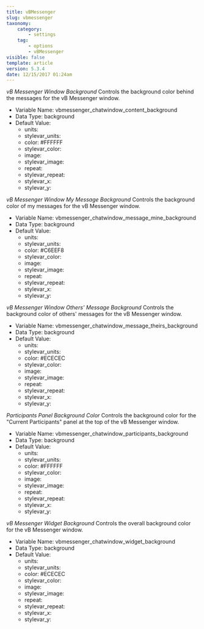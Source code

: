 ```yaml
---
title: vBMessenger
slug: vbmessenger
taxonomy:
    category:
        - settings
    tag:
        - options
        - vBMessenger
visible: false
template: article
version: 5.3.4
date: 12/15/2017 01:24am
---
```


<section class='option'>

*vB Messenger Window Background*
Controls the background color behind the messages for the vB Messenger window.



- Variable Name: vbmessenger_chatwindow_content_background
- Data Type: background
- Default Value: 
	- units: 
	- stylevar_units: 
	- color: #FFFFFF
	- stylevar_color: 
	- image: 
	- stylevar_image: 
	- repeat: 
	- stylevar_repeat: 
	- stylevar_x: 
	- stylevar_y: 


</section>
<section class='option'>

*vB Messenger Window My Message Background*
Controls the background color of my messages for the vB Messenger window.



- Variable Name: vbmessenger_chatwindow_message_mine_background
- Data Type: background
- Default Value: 
	- units: 
	- stylevar_units: 
	- color: #C6EEF8
	- stylevar_color: 
	- image: 
	- stylevar_image: 
	- repeat: 
	- stylevar_repeat: 
	- stylevar_x: 
	- stylevar_y: 


</section>
<section class='option'>

*vB Messenger Window Others' Message Background*
Controls the background color of others' messages for the vB Messenger window.



- Variable Name: vbmessenger_chatwindow_message_theirs_background
- Data Type: background
- Default Value: 
	- units: 
	- stylevar_units: 
	- color: #ECECEC
	- stylevar_color: 
	- image: 
	- stylevar_image: 
	- repeat: 
	- stylevar_repeat: 
	- stylevar_x: 
	- stylevar_y: 


</section>
<section class='option'>

*Participants Panel Background Color*
Controls the background color for the &quot;Current Participants&quot; panel at the top of the vB Messenger window.



- Variable Name: vbmessenger_chatwindow_participants_background
- Data Type: background
- Default Value: 
	- units: 
	- stylevar_units: 
	- color: #FFFFFF
	- stylevar_color: 
	- image: 
	- stylevar_image: 
	- repeat: 
	- stylevar_repeat: 
	- stylevar_x: 
	- stylevar_y: 


</section>
<section class='option'>

*vB Messenger Widget Background*
Controls the overall background color for the vB Messenger window.



- Variable Name: vbmessenger_chatwindow_widget_background
- Data Type: background
- Default Value: 
	- units: 
	- stylevar_units: 
	- color: #ECECEC
	- stylevar_color: 
	- image: 
	- stylevar_image: 
	- repeat: 
	- stylevar_repeat: 
	- stylevar_x: 
	- stylevar_y: 


</section>
